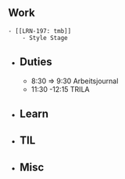 ## Work
	- [[LRN-197: tmb]]
		- Style Stage
- ## Duties
	- 8:30 => 9:30 Arbeitsjournal
	- 11:30 -12:15 TRILA
- ## Learn
- ## TIL
- ## Misc
